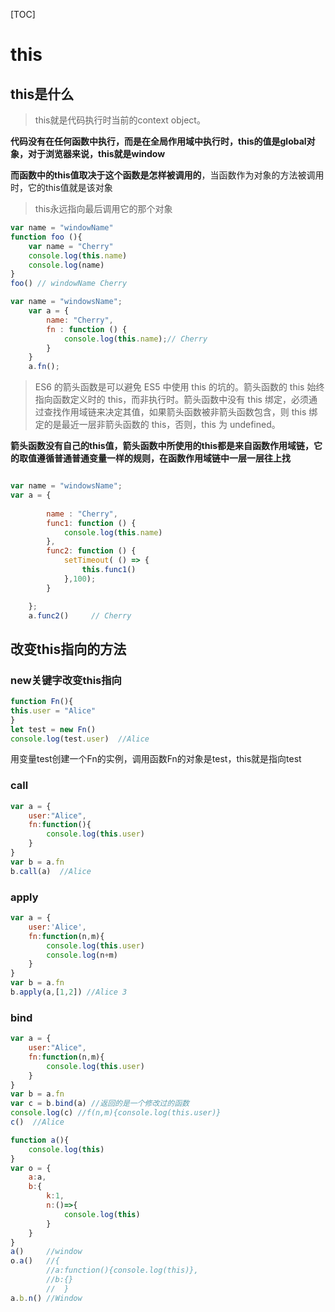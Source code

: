 [TOC]

# this

## this是什么

> this就是代码执行时当前的context object。


**代码没有在任何函数中执行，而是在全局作用域中执行时，this的值是global对象，对于浏览器来说，this就是window**

**而函数中的this值取决于这个函数是怎样被调用的**，当函数作为对象的方法被调用时，它的this值就是该对象

> this永远指向最后调用它的那个对象

```js
var name = "windowName"
function foo (){
    var name = "Cherry"
    console.log(this.name) 
    console.log(name)
}
foo() // windowName Cherry
```

```js
var name = "windowsName";
    var a = {
        name: "Cherry",
        fn : function () {
            console.log(this.name);// Cherry
        }
    }
    a.fn();
```

> ES6 的箭头函数是可以避免 ES5 中使用 this 的坑的。箭头函数的 this 始终指向函数定义时的 this，而非执行时。箭头函数中没有 this 绑定，必须通过查找作用域链来决定其值，如果箭头函数被非箭头函数包含，则 this 绑定的是最近一层非箭头函数的 this，否则，this 为 undefined。

**箭头函数没有自己的this值，箭头函数中所使用的this都是来自函数作用域链，它的取值遵循普通普通变量一样的规则，在函数作用域链中一层一层往上找**

```js

var name = "windowsName";
var a = {
 
        name : "Cherry",
        func1: function () {
            console.log(this.name)     
        },
        func2: function () {
            setTimeout( () => {
                this.func1()
            },100);
        }

    };
    a.func2()     // Cherry
```

## 改变this指向的方法

### new关键字改变this指向

```javascript
function Fn(){
this.user = "Alice"
}
let test = new Fn()
console.log(test.user)  //Alice
```

用变量test创建一个Fn的实例，调用函数Fn的对象是test，this就是指向test

### call

```js
var a = {
    user:"Alice",
    fn:function(){
        console.log(this.user)
    }
}
var b = a.fn
b.call(a)  //Alice
```

### apply

```js
var a = {
    user:'Alice',
    fn:function(n,m){
        console.log(this.user)
        console.log(n+m)
    }
}
var b = a.fn
b.apply(a,[1,2]) //Alice 3
```

### bind

```js
var a = {
    user:"Alice",
    fn:function(n,m){
        console.log(this.user)
    }
}
var b = a.fn
var c = b.bind(a) //返回的是一个修改过的函数
console.log(c) //f(n,m){console.log(this.user)}
c()  //Alice
```



```js
function a(){
    console.log(this)
}
var o = {
    a:a,
    b:{
        k:1,
        n:()=>{
            console.log(this)
        }
    }
}
a()   	//window
o.a() 	//{
      	//a:function(){console.log(this)},
      	//b:{}
      	//  }
a.b.n() //Window

```

